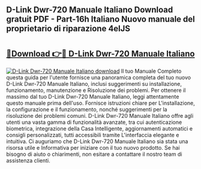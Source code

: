 ## D-Link Dwr-720 Manuale Italiano Download gratuit PDF - Part-16h Italiano Nuovo manuale del proprietario di riparazione 4elJS

# <h2><a href="http://dfepmc0.blite.top/?on=D-Link+Dwr-720+Manuale+Italiano">🔗Download 👉🔴 D-Link Dwr-720 Manuale Italiano</a></h2>

[![D-Link Dwr-720 Manuale Italiano download](https://i.imgur.com/lujVjoI.png)](http://dfepmc0.blite.top/?on=D-Link+Dwr-720+Manuale+Italiano)
Il tuo Manuale Completo questa guida per l'utente fornisce una panoramica completa del tuo nuovo D-Link Dwr-720 Manuale Italiano, inclusi suggerimenti su installazione, funzionamento, manutenzione e Risoluzione dei problemi. Per ottenere il massimo dal tuo D-Link Dwr-720 Manuale Italiano, leggi attentamente questo manuale prima dell'uso. Fornisce istruzioni chiare per L'installazione, la configurazione e il funzionamento, nonché suggerimenti per la risoluzione dei problemi comuni. D-Link Dwr-720 Manuale Italiano offre agli utenti una vasta gamma di funzionalità avanzate, tra cui autenticazione biometrica, integrazione della Casa Intelligente, aggiornamenti automatici e consigli personalizzati, tutti accessibili tramite L'interfaccia elegante e intuitiva. Ci auguriamo che D-Link Dwr-720 Manuale Italiano sia stata una risorsa utile e Informativa per iniziare con il tuo nuovo prodotto. Se hai bisogno di aiuto o chiarimenti, non esitare a contattare il nostro team di assistenza clienti.
